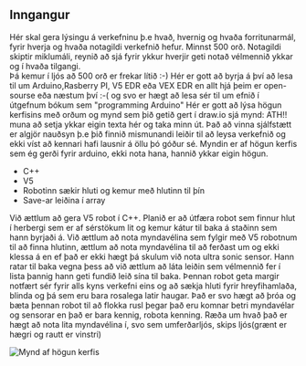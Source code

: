 ## Inngangur
Hér skal gera lýsingu á verkefninu þ.e hvað,  hvernig og  hvaða forritunarmál, fyrir hverja og hvaða notagildi verkefnið hefur. 
Minnst 500 orð. Notagildi skiptir miklumáli, reynið að sjá fyrir ykkur hverjir geti notað vélmennið ykkar og í hvaða tilgangi.  
Þá kemur í ljós að 500 orð er frekar lítið :-) Hér er gott að byrja á því að lesa til um Arduino,Rasberry PI, V5 EDR eða VEX EDR en allt hjá þeim er open-sourse eða næstum því :-(
og svo er hægt að lesa sér til um efnið í útgefnum bókum sem "programming Arduino" Hér er gott að lýsa högun kerfisins með orðum og
mynd sem þið getið gert í draw.io sjá mynd:  ATH!! muna að setja ykkar eigin texta hér og taka minn út. Það að vinna sjálfstætt er algjör nauðsyn þ.e þið finnið mismunandi leiðir til að leysa verkefnið og ekki víst að kennari hafi lausnir á öllu þó góður sé.
Myndin er af högun kerfis sem ég gerði fyrir arduino, ekki nota hana, hannið ykkar eigin högun.

- C++
- V5
- Robotinn sækir hluti og kemur með hlutinn til þín
- Save-ar leiðina í array

Við ættlum að gera V5 robot í C++. Planið er að útfæra robot sem finnur hlut í herbergi sem er af sérstökum lit og kemur kátur til baka á staðinn sem hann byrjaði á. Við ættlum að nota myndavélina sem fylgir með V5 robotnum til að finna hlutinn, ættlum að nota myndavélina til að ferðast um og ekki klessa á en ef það er ekki hægt þá skulum við nota ultra sonic sensor. Hann ratar til baka vegna þess að við ættlum að láta leiðin sem vélmennið fer í lista þannig hann geti fundið leið sína til baka. Þennan robot geta margir notfært sér fyrir alls kyns verkefni eins og að sækja hluti fyrir hreyfihamlaða, blinda og þá sem eru bara rosalega latir haugar. Það er svo hægt að þróa og bæta þennan robot til að flokka rusl þegar það eru komnar betri myndavélar og sensorar en það er bara kennig, robota kenning. Ræða um hvað það er hægt að nota lita myndavélina í, svo sem umferðarljós, skips ljós(grænt er hægri og rautt er vinstri)

![Mynd af högun kerfis](https://github.com/eirben/rob2b3u/blob/master/skyrsla/img/system.png)
